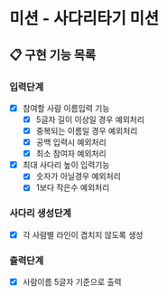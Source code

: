 # 미션 - 사다리타기 미션

## 📋 구현 기능 목록

### 입력단계

- [x] 참여할 사람 이름입력 기능
  - [x] 5글자 길이 이상일 경우 예외처리
  - [x] 중복되는 이름일 경우 예외처리
  - [x] 공백 입력시 예외처리
  - [x] 최소 참여자 예외처리
  
- [x] 최대 사다리 높이 입력기능
  - [x] 숫자가 아닐경우 예외처리
  - [x] 1보다 작은수 예외처리

### 사다리 생성단계

- [x] 각 사람별 라인이 겹치지 않도록 생성

### 츌력단계

- [x] 사람이름 5글자 기준으로 출력